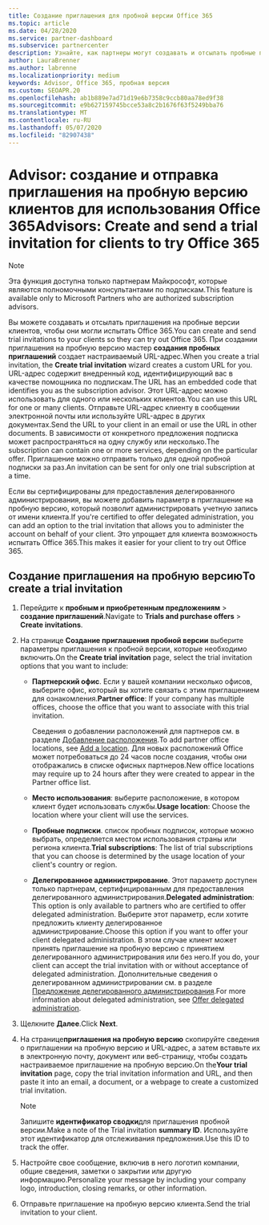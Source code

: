 ```yaml
---
title: Создание приглашения для пробной версии Office 365
ms.topic: article
ms.date: 04/28/2020
ms.service: partner-dashboard
ms.subservice: partnercenter
description: Узнайте, как партнеры могут создавать и отсылать пробные приглашения для своих клиентов, чтобы опробовать Office 365. Партнеры в целом являются полномочными консультантами по подпискам.
author: LauraBrenner
ms.author: labrenne
ms.localizationpriority: medium
keywords: Advisor, Office 365, пробная версия
ms.custom: SEOAPR.20
ms.openlocfilehash: ab1b889e7ad71d19e6b7358c9ccb80aa78ed9f38
ms.sourcegitcommit: e9b627159745bcce53a8c2b1676f63f5249bba76
ms.translationtype: MT
ms.contentlocale: ru-RU
ms.lasthandoff: 05/07/2020
ms.locfileid: "82907438"
---
```

# <a name="advisors-create-and-send-a-trial-invitation-for-clients-to-try-office-365"></a><span data-ttu-id="42a97-105">Advisor: создание и отправка приглашения на пробную версию клиентов для использования Office 365</span><span class="sxs-lookup"><span data-stu-id="42a97-105">Advisors: Create and send a trial invitation for clients to try Office 365</span></span>

> [!NOTE]
> <span data-ttu-id="42a97-106">Эта функция доступна только партнерам Майкрософт, которые являются полномочными консультантами по подпискам.</span><span class="sxs-lookup"><span data-stu-id="42a97-106">This feature is available only to Microsoft Partners who are authorized subscription advisors.</span></span> 

<span data-ttu-id="42a97-107">Вы можете создавать и отсылать приглашения на пробные версии клиентов, чтобы они могли испытать Office 365.</span><span class="sxs-lookup"><span data-stu-id="42a97-107">You can create and send trial invitations to your clients so they can try out Office 365.</span></span> <span data-ttu-id="42a97-108">При создании приглашения на пробную версию мастер **создания пробных приглашений** создает настраиваемый URL-адрес.</span><span class="sxs-lookup"><span data-stu-id="42a97-108">When you create a trial invitation, the **Create trial invitation** wizard creates a custom URL for you.</span></span> <span data-ttu-id="42a97-109">URL-адрес содержит внедренный код, идентифицирующий вас в качестве помощника по подпискам.</span><span class="sxs-lookup"><span data-stu-id="42a97-109">The URL has an embedded code that identifies you as the subscription advisor.</span></span> <span data-ttu-id="42a97-110">Этот URL-адрес можно использовать для одного или нескольких клиентов.</span><span class="sxs-lookup"><span data-stu-id="42a97-110">You can use this URL for one or many clients.</span></span> <span data-ttu-id="42a97-111">Отправьте URL-адрес клиенту в сообщении электронной почты или используйте URL-адрес в других документах.</span><span class="sxs-lookup"><span data-stu-id="42a97-111">Send the URL to your client in an email or use the URL in other documents.</span></span> <span data-ttu-id="42a97-112">В зависимости от конкретного предложения подписка может распространяться на одну службу или несколько.</span><span class="sxs-lookup"><span data-stu-id="42a97-112">The subscription can contain one or more services, depending on the particular offer.</span></span> <span data-ttu-id="42a97-113">Приглашение можно отправить только для одной пробной подписки за раз.</span><span class="sxs-lookup"><span data-stu-id="42a97-113">An invitation can be sent for only one trial subscription at a time.</span></span>

<span data-ttu-id="42a97-114">Если вы сертифицированы для предоставления делегированного администрирования, вы можете добавить параметр в приглашение на пробную версию, который позволит администрировать учетную запись от имени клиента.</span><span class="sxs-lookup"><span data-stu-id="42a97-114">If you're certified to offer delegated administration, you can add an option to the trial invitation that allows you to administer the account on behalf of your client.</span></span> <span data-ttu-id="42a97-115">Это упрощает для клиента возможность испытать Office 365.</span><span class="sxs-lookup"><span data-stu-id="42a97-115">This makes it easier for your client to try out Office 365.</span></span>

## <a name="to-create-a-trial-invitation"></a><span data-ttu-id="42a97-116">Создание приглашения на пробную версию</span><span class="sxs-lookup"><span data-stu-id="42a97-116">To create a trial invitation</span></span>

1. <span data-ttu-id="42a97-117">Перейдите к **пробным и приобретенным предложениям** > **создание приглашений**.</span><span class="sxs-lookup"><span data-stu-id="42a97-117">Navigate to **Trials and purchase offers** > **Create invitations**.</span></span>

2. <span data-ttu-id="42a97-118">На странице **Создание приглашения пробной версии** выберите параметры приглашения к пробной версии, которые необходимо включить.</span><span class="sxs-lookup"><span data-stu-id="42a97-118">On the **Create trial invitation** page, select the trial invitation options that you want to include:</span></span>

    - <span data-ttu-id="42a97-119">**Партнерский офис**. Если у вашей компании несколько офисов, выберите офис, который вы хотите связать с этим приглашением для ознакомления.</span><span class="sxs-lookup"><span data-stu-id="42a97-119">**Partner office**: If your company has multiple offices, choose the office that you want to associate with this trial invitation.</span></span>

        <span data-ttu-id="42a97-120">Сведения о добавлении расположений для партнеров см. в разделе [Добавление расположения](manage-locations.md).</span><span class="sxs-lookup"><span data-stu-id="42a97-120">To add partner office locations, see [Add a location](manage-locations.md).</span></span> <span data-ttu-id="42a97-121">Для новых расположений Office может потребоваться до 24 часов после создания, чтобы они отображались в списке офисных партнеров.</span><span class="sxs-lookup"><span data-stu-id="42a97-121">New office locations may require up to 24 hours after they were created to appear in the Partner office list.</span></span>

    - <span data-ttu-id="42a97-122">**Место использования**: выберите расположение, в котором клиент будет использовать службы.</span><span class="sxs-lookup"><span data-stu-id="42a97-122">**Usage location**: Choose the location where your client will use the services.</span></span>
    - <span data-ttu-id="42a97-123">**Пробные подписки**. список пробных подписок, которые можно выбрать, определяется местом использования страны или региона клиента.</span><span class="sxs-lookup"><span data-stu-id="42a97-123">**Trial subscriptions**: The list of trial subscriptions that you can choose is determined by the usage location of your client's country or region.</span></span>
    - <span data-ttu-id="42a97-124">**Делегированное администрирование**. Этот параметр доступен только партнерам, сертифицированным для предоставления делегированного администрирования.</span><span class="sxs-lookup"><span data-stu-id="42a97-124">**Delegated administration**: This option is only available to partners who are certified to offer delegated administration.</span></span> <span data-ttu-id="42a97-125">Выберите этот параметр, если хотите предложить клиенту делегированное администрирование.</span><span class="sxs-lookup"><span data-stu-id="42a97-125">Choose this option if you want to offer your client delegated administration.</span></span> <span data-ttu-id="42a97-126">В этом случае клиент может принять приглашение на пробную версию с принятием делегированного администрирования или без него.</span><span class="sxs-lookup"><span data-stu-id="42a97-126">If you do, your client can accept the trial invitation with or without acceptance of delegated administration.</span></span> <span data-ttu-id="42a97-127">Дополнительные сведения о делегированном администрировании см. в разделе [Предложение делегированного администрирования](customers_revoke_admin_privileges.md).</span><span class="sxs-lookup"><span data-stu-id="42a97-127">For more information about delegated administration, see [Offer delegated administration](customers_revoke_admin_privileges.md).</span></span>

3. <span data-ttu-id="42a97-128">Щелкните **Далее**.</span><span class="sxs-lookup"><span data-stu-id="42a97-128">Click **Next**.</span></span>

4. <span data-ttu-id="42a97-129">На странице**приглашения на пробную версию** скопируйте сведения о приглашении на пробную версию и URL-адрес, а затем вставьте их в электронную почту, документ или веб-страницу, чтобы создать настраиваемое приглашение на пробную версию.</span><span class="sxs-lookup"><span data-stu-id="42a97-129">On the**Your trial invitation** page, copy the trial invitation information and URL, and then paste it into an email, a document, or a webpage to create a customized trial invitation.</span></span>

    > [!NOTE]
    > <span data-ttu-id="42a97-130">Запишите **идентификатор сводки**для приглашения пробной версии.</span><span class="sxs-lookup"><span data-stu-id="42a97-130">Make a note of the Trial invitation **summary ID**.</span></span> <span data-ttu-id="42a97-131">Используйте этот идентификатор для отслеживания предложения.</span><span class="sxs-lookup"><span data-stu-id="42a97-131">Use this ID to track the offer.</span></span>

5. <span data-ttu-id="42a97-132">Настройте свое сообщение, включив в него логотип компании, общие сведения, заметки о закрытии или другую информацию.</span><span class="sxs-lookup"><span data-stu-id="42a97-132">Personalize your message by including your company logo, introduction, closing remarks, or other information.</span></span>

6. <span data-ttu-id="42a97-133">Отправьте приглашение на пробную версию клиента.</span><span class="sxs-lookup"><span data-stu-id="42a97-133">Send the trial invitation to your client.</span></span>
